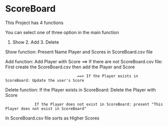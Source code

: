 # ScoreBoard

This Project has 4 functions

You can select one of three option in the main function

1. Show    2. Add   3. Delete

Show function: Present Name Player and Scores in ScoreBoard.csv file

Add function: Add Player with Score ==> If there are not ScoreBoard.csv file: First create the ScoreBoard.csv then add the Player and Score

                                    ==> If the Player exists in ScoreBoard: Update the user's Score
                                    
Delete function: If the Player exists in ScoreBoard: Delete the Player with Score

                 If the Player does not exist in ScoreBoard: present "This Player does not exist in ScoreBoard"
                
In ScoreBoard.csv file sorts as Higher Scores
